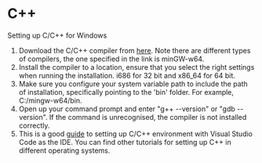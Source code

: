 # C++

Setting up C/C++ for Windows
1. Download the C/C++ compiler from [here](https://sourceforge.net/projects/mingw-w64/files/Toolchains%20targetting%20Win32/Personal%20Builds/mingw-builds/installer/mingw-w64-install.exe/download). Note there are different types of compilers, the one specified in the link is minGW-w64.
2. Install the compiler to a location, ensure that you select the right settings when running the installation. i686 for 32 bit and x86_64 for 64 bit.
3. Make sure you configure your system variable path to include the path of installation, specifically pointing to the 'bin' folder. For example, C:/mingw-w64/bin.
4. Open up your command prompt and enter "g++ --version" or "gdb --version". If the command is unrecognised, the compiler is not installed correctly.
5. This is a good [guide](https://code.visualstudio.com/docs/cpp/config-mingw) to setting up C/C++ environment with Visual Studio Code as the IDE. You can find other tutorials for setting up C++ in different operating systems.
